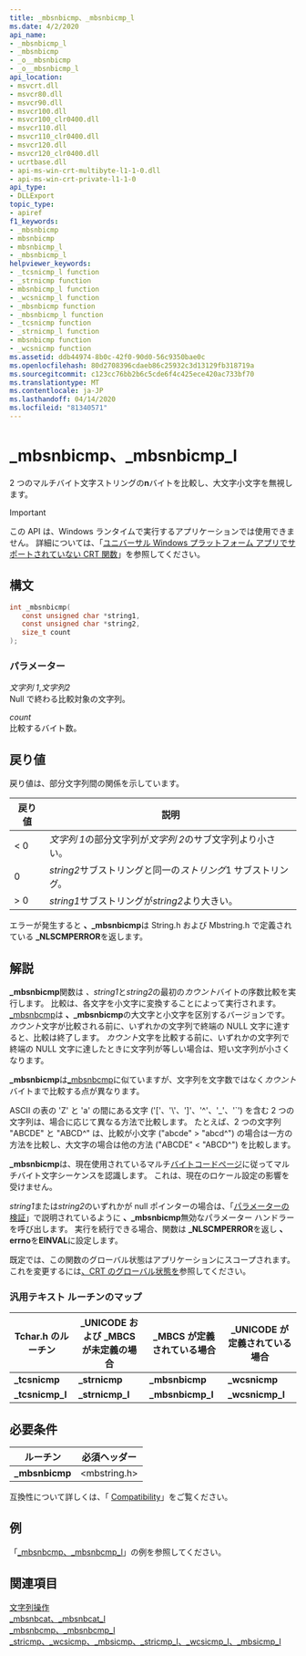 ```yaml
---
title: _mbsnbicmp、_mbsnbicmp_l
ms.date: 4/2/2020
api_name:
- _mbsnbicmp_l
- _mbsnbicmp
- _o__mbsnbicmp
- _o__mbsnbicmp_l
api_location:
- msvcrt.dll
- msvcr80.dll
- msvcr90.dll
- msvcr100.dll
- msvcr100_clr0400.dll
- msvcr110.dll
- msvcr110_clr0400.dll
- msvcr120.dll
- msvcr120_clr0400.dll
- ucrtbase.dll
- api-ms-win-crt-multibyte-l1-1-0.dll
- api-ms-win-crt-private-l1-1-0
api_type:
- DLLExport
topic_type:
- apiref
f1_keywords:
- _mbsnbicmp
- mbsnbicmp
- mbsnbicmp_l
- _mbsnbicmp_l
helpviewer_keywords:
- _tcsnicmp_l function
- _strnicmp function
- mbsnbicmp_l function
- _wcsnicmp_l function
- _mbsnbicmp function
- _mbsnbicmp_l function
- _tcsnicmp function
- _strnicmp_l function
- mbsnbicmp function
- _wcsnicmp function
ms.assetid: ddb44974-8b0c-42f0-90d0-56c9350bae0c
ms.openlocfilehash: 80d2708396cdaeb86c25932c3d13129fb318719a
ms.sourcegitcommit: c123cc76bb2b6c5cde6f4c425ece420ac733bf70
ms.translationtype: MT
ms.contentlocale: ja-JP
ms.lasthandoff: 04/14/2020
ms.locfileid: "81340571"
---
```

# <a name="_mbsnbicmp-_mbsnbicmp_l"></a>_mbsnbicmp、_mbsnbicmp_l

2 つのマルチバイト文字ストリングの**n**バイトを比較し、大文字小文字を無視します。

> [!IMPORTANT]
> この API は、Windows ランタイムで実行するアプリケーションでは使用できません。 詳細については、「[ユニバーサル Windows プラットフォーム アプリでサポートされていない CRT 関数](../../cppcx/crt-functions-not-supported-in-universal-windows-platform-apps.md)」を参照してください。

## <a name="syntax"></a>構文

```C
int _mbsnbicmp(
   const unsigned char *string1,
   const unsigned char *string2,
   size_t count
);
```

### <a name="parameters"></a>パラメーター

*文字列 1*,*文字列2*<br/>
Null で終わる比較対象の文字列。

*count*<br/>
比較するバイト数。

## <a name="return-value"></a>戻り値

戻り値は、部分文字列間の関係を示しています。

|戻り値|説明|
|------------------|-----------------|
|< 0|*文字列 1*の部分文字列が*文字列 2*のサブ文字列より小さい。|
|0|*string2*サブストリングと同一の*ストリング*1 サブストリング。|
|> 0|*string1*サブストリングが*string2*より大きい。|

エラーが発生すると **、_mbsnbicmp**は String.h および Mbstring.h で定義されている **_NLSCMPERROR**を返します。

## <a name="remarks"></a>解説

**_mbsnbicmp**関数は *、string1*と*string2*の最初の*カウント*バイトの序数比較を実行します。 比較は、各文字を小文字に変換することによって実行されます。[_mbsnbcmp](mbsnbcmp-mbsnbcmp-l.md)は **、_mbsnbicmp**の大文字と小文字を区別するバージョンです。 *カウント*文字が比較される前に、いずれかの文字列で終端の NULL 文字に達すると、比較は終了します。 *カウント*文字を比較する前に、いずれかの文字列で終端の NULL 文字に達したときに文字列が等しい場合は、短い文字列が小さくなります。

**_mbsnbicmp**は[_mbsnbcmp](mbsnbcmp-mbsnbcmp-l.md)に似ていますが、文字列を文字数ではなく*カウント*バイトまで比較する点が異なります。

ASCII の表の 'Z' と 'a' の間にある文字 ('['、'\\'、']'、'^'、'_'、'\`') を含む 2 つの文字列は、場合に応じて異なる方法で比較します。 たとえば、2 つの文字列 "ABCDE" と "ABCD^" は、比較が小文字 ("abcde" > "abcd^") の場合は一方の方法を比較し、大文字の場合は他の方法 ("ABCDE" < "ABCD^") を比較します。

**_mbsnbicmp**は、現在使用されているマルチ[バイトコードページ](../../c-runtime-library/code-pages.md)に従ってマルチバイト文字シーケンスを認識します。 これは、現在のロケール設定の影響を受けません。

*string1*または*string2*のいずれかが null ポインターの場合は、「[パラメーターの検証](../../c-runtime-library/parameter-validation.md)」で説明されているように **、_mbsnbicmp**無効なパラメーター ハンドラーを呼び出します。 実行を続行できる場合、関数は **_NLSCMPERROR**を返し **、errno**を**EINVAL**に設定します。

既定では、この関数のグローバル状態はアプリケーションにスコープされます。 これを変更するには[、CRT のグローバル状態を](../global-state.md)参照してください。

### <a name="generic-text-routine-mappings"></a>汎用テキスト ルーチンのマップ

|Tchar.h のルーチン|_UNICODE および _MBCS が未定義の場合|_MBCS が定義されている場合|_UNICODE が定義されている場合|
|---------------------|--------------------------------------|--------------------|-----------------------|
|**_tcsnicmp**|**_strnicmp**|**_mbsnbicmp**|**_wcsnicmp**|
|**_tcsnicmp_l**|**_strnicmp_l**|**_mbsnbicmp_l**|**_wcsnicmp_l**|

## <a name="requirements"></a>必要条件

|ルーチン|必須ヘッダー|
|-------------|---------------------|
|**_mbsnbicmp**|\<mbstring.h>|

互換性について詳しくは、「 [Compatibility](../../c-runtime-library/compatibility.md)」をご覧ください。

## <a name="example"></a>例

「[_mbsnbcmp、_mbsnbcmp_l](mbsnbcmp-mbsnbcmp-l.md)」の例を参照してください。

## <a name="see-also"></a>関連項目

[文字列操作](../../c-runtime-library/string-manipulation-crt.md)<br/>
[_mbsnbcat、_mbsnbcat_l](mbsnbcat-mbsnbcat-l.md)<br/>
[_mbsnbcmp、_mbsnbcmp_l](mbsnbcmp-mbsnbcmp-l.md)<br/>
[_stricmp、_wcsicmp、_mbsicmp、_stricmp_l、_wcsicmp_l、_mbsicmp_l](stricmp-wcsicmp-mbsicmp-stricmp-l-wcsicmp-l-mbsicmp-l.md)<br/>
